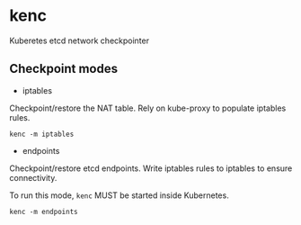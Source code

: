 # kenc

Kuberetes etcd network checkpointer

## Checkpoint modes

- iptables

Checkpoint/restore the NAT table. Rely on kube-proxy to populate iptables rules.

```
kenc -m iptables
```

- endpoints

Checkpoint/restore etcd endpoints. Write iptables rules to iptables to ensure connectivity.

To run this mode, `kenc` MUST be started inside Kubernetes.

```
kenc -m endpoints
```
